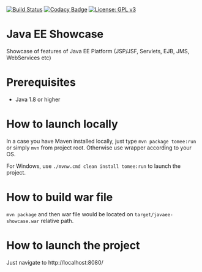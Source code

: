 [![Build Status](https://travis-ci.com/AlexOreshkevich/java-ee-showcase.svg?branch=master)](https://travis-ci.com/AlexOreshkevich/java-ee-showcase)
[![Codacy Badge](https://api.codacy.com/project/badge/Grade/ec1d4b7f3b2d43daac48be296075a740)](https://www.codacy.com/manual/AlexOreshkevich/java-ee-showcase?utm_source=github.com&amp;utm_medium=referral&amp;utm_content=AlexOreshkevich/java-ee-showcase&amp;utm_campaign=Badge_Grade)
[![License: GPL v3](https://img.shields.io/badge/License-GPLv3-blue.svg)](https://www.gnu.org/licenses/gpl-3.0)

# Java EE Showcase
Showcase of features of Java EE Platform (JSP/JSF, Servlets, EJB, JMS, WebServices etc)

# Prerequisites
- Java 1.8 or higher

# How to launch locally
In a case you have Maven installed locally, just type `mvn package tomee:run` or simply `mvn` from project root. Otherwise use wrapper according to your OS.

For Windows, use `./mvnw.cmd clean install tomee:run` to launch the project.

# How to build war file
`mvn package` and then war file would be located on `target/javaee-showcase.war` relative path. 

# How to launch the project
Just navigate to http://localhost:8080/